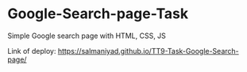 # Google-Search-page-Task 
Simple Google search page with HTML, CSS, JS

Link of deploy: https://salmaniyad.github.io/TT9-Task-Google-Search-page/
